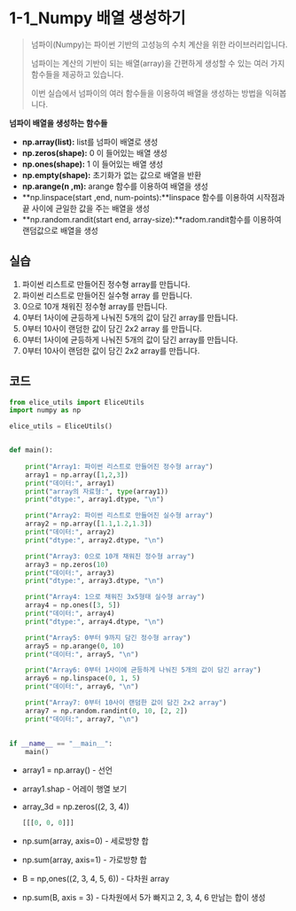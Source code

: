 # 1-1_Numpy 배열 생성하기

> 넘파이(Numpy)는 파이썬 기반의 고성능의 수치 계산을 위한 라이브러리입니다.
>
> 넘파이는 계산의 기반이 되는 배열(array)을 간편하게 생성할 수 있는 여러 가지 함수들을 제공하고 있습니다.
>
> 이번 실습에서 넘파이의 여러 함수들을 이용하여 배열을 생성하는 방법을 익혀봅니다.



**넘파이 배열을 생성하는 함수들**

- **np.array(list):** list를 넘파이 배열로 생성
- **np.zeros(shape):** 0 이 들어있는 배열 생성
- **np.ones(shape):** 1 이 들어있는 배열 생성
- **np.empty(shape):** 초기화가 없는 값으로 배열을 반환
- **np.arange(n ,m):** arange 함수를 이용하여 배열을 생성
- **np.linspace(start ,end, num-points):**linspace 함수를 이용하여 시작점과 끝 사이에 균일한 값을 주는 배열을 생성
- **np.random.randit(start end, array-size):**radom.randit함수를 이용하여 랜덤값으로 배열을 생성



## 실습

1. 파이썬 리스트로 만들어진 정수형 array를 만듭니다.
2. 파이썬 리스트로 만들어진 실수형 array 를 만듭니다.
3. 0으로 10개 채워진 정수형 array를 만듭니다.
4. 0부터 1사이에 균등하게 나눠진 5개의 값이 담긴 array를 만듭니다.
5. 0부터 10사이 랜덤한 값이 담긴 2x2 array 를 만듭니다.
6. 0부터 1사이에 균등하게 나눠진 5개의 값이 담긴 array를 만듭니다.
7. 0부터 10사이 랜덤한 값이 담긴 2x2 array를 만듭니다.



## 코드

```python
from elice_utils import EliceUtils
import numpy as np

elice_utils = EliceUtils()


def main():
	
    print("Array1: 파이썬 리스트로 만들어진 정수형 array")
    array1 = np.array([1,2,3])
    print("데이터:", array1)
    print("array의 자료형:", type(array1))
    print("dtype:", array1.dtype, "\n")

    print("Array2: 파이썬 리스트로 만들어진 실수형 array")
    array2 = np.array([1.1,1.2,1.3])
    print("데이터:", array2)
    print("dtype:", array2.dtype, "\n")

    print("Array3: 0으로 10개 채워진 정수형 array")
    array3 = np.zeros(10)
    print("데이터:", array3)
    print("dtype:", array3.dtype, "\n")

    print("Array4: 1으로 채워진 3x5형태 실수형 array")
    array4 = np.ones([3, 5])
    print("데이터:", array4)
    print("dtype:", array4.dtype, "\n")

    print("Array5: 0부터 9까지 담긴 정수형 array")
    array5 = np.arange(0, 10)
    print("데이터:", array5, "\n")

    print("Array6: 0부터 1사이에 균등하게 나눠진 5개의 값이 담긴 array")
    array6 = np.linspace(0, 1, 5)
    print("데이터:", array6, "\n")

    print("Array7: 0부터 10사이 랜덤한 값이 담긴 2x2 array")
    array7 = np.random.randint(0, 10, [2, 2])
    print("데이터:", array7, "\n")
    
    
if __name__ == "__main__":
    main()

```





* array1 = np.array() - 선언

* array1.shap - 어레이 행열 보기

* array_3d = np.zeros((2, 3, 4))

  ```python
  [[[0, 0, 0]]]
  ```

* np.sum(array, axis=0) - 세로방향 합

* np.sum(array, axis=1) - 가로방향 합

* B = np,ones((2, 3, 4, 5, 6)) - 다차원 array

* np.sum(B, axis = 3) - 다차원에서 5가 빠지고 2, 3, 4, 6 만남는 합이 생성